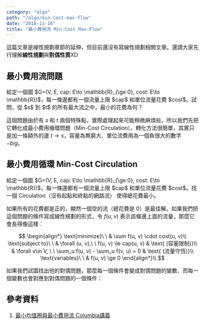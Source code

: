 ```yaml
---
category: "algo"
path: "/algo/min-cost-max-flow"
date: "2018-11-16"
title: "最小費用流 Min-Cost Max-Flow"
---
```


這篇文章是線性規劃章節的延伸，但目前還沒有寫線性規劃相關文章。還請大家先行理解**線性規劃**與**對偶性質**XD

## 最小費用流問題

<div class="message is-info"><div class="message-body">
給定一個圖 $G=(V, E, cap: E\to \mathbb{R}_{\ge 0}, cost: E\to \mathbb{R})$，每一條邊都有一個流量上限 $cap$ 和單位流量花費 $cost$。試問，從 $s$ 到 $t$ 的所有最大流之中，最小的花費為何？
</div></div>

這個問題由於有 $s$ 和 $t$ 兩個特殊點，實際處理起來可能稍微麻煩些，所以我們先把它轉化成最小費用循環問題（Min-Cost Circulation）。轉化方法很簡單，其實只是加一條額外的邊 $t\to s$，容量為無窮大、單位流費用為一個負很大的數字 $-\mathit{big}$。

## 最小費用循環 Min-Cost Circulation

<div class="message is-info"><div class="message-body">
給定一個圖 $G=(V, E, cap: E\to \mathbb{R}_{\ge 0}, cost: E\to \mathbb{R})$，每一條邊都有一個流量上限 $cap$ 和單位流量花費 $cost$。找一個 Circulation（沒有起點和終點的網路流） 使得總花費最小。
</div></div>

如果所有的花費都是正的，顯然一個空的流（總花費是 0）是最佳解。如果我們把這個問題的條件寫成線性規劃的形式，令 $f(u, v)$ 表示該條邊上面的流量，那麼它會長得像這樣：

$$
\begin{align*}
\text{minimize}\ \ & \sum f(u, v) \cdot cost(u, v)\\
\text{subject to}\ \ & \forall (u, v),\ \ f(u, v) \le cap(u, v) & \text{ (容量限制)}\\
& \forall v\in V, \ \ \sum_u f(u, v) - \sum_u f(v, u) = 0 & \text{ (流量守恆)}\\
\text{variables}\ \ & f(u, v) \ge 0
\end{align*}\\
$$

如果我們試圖找出他的對偶問題，那麼每一個條件會變成對偶問題的變數、而每一個變數也會對應到對偶問題的一個條件：

<display array data='["A", 2, "aXYZD", "dfasd   21", "Caldjfl", "Something Overflow"]'></display>


## 參考資料

1. [最小均值圈與最小費用流 Columbia講義](http://www.columbia.edu/~cs2035/courses/ieor6614.S12/mcf-sp.pdf)
